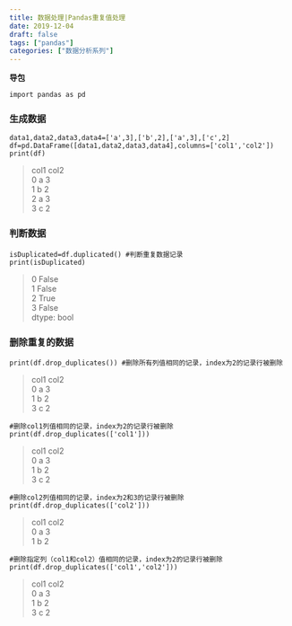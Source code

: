 ```yaml
---
title: 数据处理|Pandas重复值处理
date: 2019-12-04
draft: false
tags: ["pandas"]
categories: ["数据分析系列"]
---
```


**导包**
```
import pandas as pd
```

### 生成数据
```
data1,data2,data3,data4=['a',3],['b',2],['a',3],['c',2]
df=pd.DataFrame([data1,data2,data3,data4],columns=['col1','col2'])
print(df)
```
> col1  col2  
0    a     3  
1    b     2  
2    a     3  
3    c     2  


### 判断数据
```
isDuplicated=df.duplicated() #判断重复数据记录
print(isDuplicated)
```
> 0    False  
1    False  
2     True  
3    False  
dtype: bool


### 删除重复的数据
```
print(df.drop_duplicates()) #删除所有列值相同的记录，index为2的记录行被删除
```
> col1  col2  
0    a     3  
1    b     2  
3    c     2  


```
#删除col1列值相同的记录，index为2的记录行被删除
print(df.drop_duplicates(['col1'])) 
```
> col1  col2  
0    a     3  
1    b     2  
3    c     2  


```
#删除col2列值相同的记录，index为2和3的记录行被删除
print(df.drop_duplicates(['col2'])) 
```
> col1  col2  
0    a     3  
1    b     2  


```
#删除指定列（col1和col2）值相同的记录，index为2的记录行被删除
print(df.drop_duplicates(['col1','col2'])) 
```
> col1  col2  
0    a     3  
1    b     2  
3    c     2  


